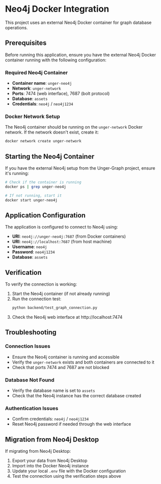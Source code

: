 # Neo4j Docker Integration

This project uses an external Neo4j Docker container for graph database operations.

## Prerequisites

Before running this application, ensure you have the external Neo4j Docker container running with the following configuration:

### Required Neo4j Container
- **Container name**: `unger-neo4j`
- **Network**: `unger-network`
- **Ports**: 7474 (web interface), 7687 (bolt protocol)
- **Database**: `assets`
- **Credentials**: `neo4j` / `neo4j1234`

### Docker Network Setup
The Neo4j container should be running on the `unger-network` Docker network. If the network doesn't exist, create it:

```bash
docker network create unger-network
```

## Starting the Neo4j Container

If you have the external Neo4j setup from the Unger-Graph project, ensure it's running:

```bash
# Check if the container is running
docker ps | grep unger-neo4j

# If not running, start it
docker start unger-neo4j
```

## Application Configuration

The application is configured to connect to Neo4j using:
- **URI**: `neo4j://unger-neo4j:7687` (from Docker containers)
- **URI**: `neo4j://localhost:7687` (from host machine)
- **Username**: `neo4j`
- **Password**: `neo4j1234`
- **Database**: `assets`

## Verification

To verify the connection is working:

1. Start the Neo4j container (if not already running)
2. Run the connection test:
   ```bash
   python backend/test_graph_connection.py
   ```
3. Check the Neo4j web interface at http://localhost:7474

## Troubleshooting

### Connection Issues
- Ensure the Neo4j container is running and accessible
- Verify the `unger-network` exists and both containers are connected to it
- Check that ports 7474 and 7687 are not blocked

### Database Not Found
- Verify the database name is set to `assets`
- Check that the Neo4j instance has the correct database created

### Authentication Issues
- Confirm credentials: `neo4j` / `neo4j1234`
- Reset Neo4j password if needed through the web interface

## Migration from Neo4j Desktop

If migrating from Neo4j Desktop:
1. Export your data from Neo4j Desktop
2. Import into the Docker Neo4j instance
3. Update your local `.env` file with the Docker configuration
4. Test the connection using the verification steps above